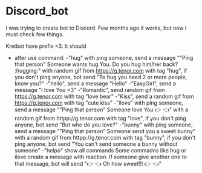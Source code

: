 # Discord_bot
I was trying to create bot to Discord. Few months ago it works, but now I must check few things.

Kretbot have prefix <3. It should
- after use command:
  -"hug" with ping someone, send a message ""Ping that person" Someone wants hug You. Do you hug him/her back? :hugging:" with random gif from https://g.tenor.com  with tag "hug", if you don't ping anyone, bot send "To hug you need 2 or more people, know you?" 
  -"hello", send a message "Hello"
  -"EasyGirl", send a message "I love You <3"
  -"Romantic", send random gif from https://g.tenor.com  with tag "love bear"
  -"Kiss", send a random gif from https://g.tenor.com  with tag "cute kiss"
  -"ilove" with ping someone, send a message ""Ping that person" Someone love You :point_right: :point_left:" with a random gif from httpp://g.tenor.com with tag "love", if you don't ping anyone, bot send "But who do you love?"
  -"bunny" with ping someone, send a message ""Ping that person" Someone send you a sweet bunny" with a random gif from httpp://g.tenor.com with tag "bunny", if you don't ping anyone, bot send "You can't send someone a bunny without someone"
  -"helpo" show all commands
 Some commadns like hug or ilove create a message with reaction. If someone give another one to that message, bot will send ":point_right: :point_left: Oh how sweet!!! :point_right: :point_left:" 
